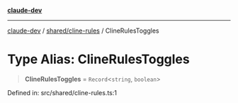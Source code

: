 [**claude-dev**](../../../README.md)

***

[claude-dev](../../../README.md) / [shared/cline-rules](../README.md) / ClineRulesToggles

# Type Alias: ClineRulesToggles

> **ClineRulesToggles** = `Record`\<`string`, `boolean`\>

Defined in: src/shared/cline-rules.ts:1

